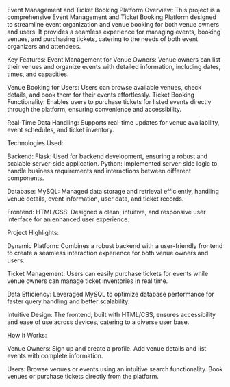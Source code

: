 Event Management and Ticket Booking Platform
Overview:
This project is a comprehensive Event Management and Ticket Booking Platform designed to streamline event organization and venue booking for both venue owners and users. It provides a seamless experience for managing events, booking venues, and purchasing tickets, catering to the needs of both event organizers and attendees.

Key Features:
Event Management for Venue Owners: Venue owners can list their venues and organize events with detailed information, including dates, times, and capacities. 

Venue Booking for Users: Users can browse available venues, check details, and book them for their events effortlessly.
Ticket Booking Functionality: Enables users to purchase tickets for listed events directly through the platform, ensuring convenience and accessibility.

Real-Time Data Handling: Supports real-time updates for venue availability, event schedules, and ticket inventory.

Technologies Used:

Backend:
Flask: Used for backend development, ensuring a robust and scalable server-side application.
Python: Implemented server-side logic to handle business requirements and interactions between different components.

Database:
MySQL: Managed data storage and retrieval efficiently, handling venue details, event information, user data, and ticket records.

Frontend:
HTML/CSS: Designed a clean, intuitive, and responsive user interface for an enhanced user experience.

Project Highlights:

Dynamic Platform: Combines a robust backend with a user-friendly frontend to create a seamless interaction experience for both venue owners and users.

Ticket Management: Users can easily purchase tickets for events while venue owners can manage ticket inventories in real time.

Data Efficiency: Leveraged MySQL to optimize database performance for faster query handling and better scalability.

Intuitive Design: The frontend, built with HTML/CSS, ensures accessibility and ease of use across devices, catering to a diverse user base.

How It Works:

Venue Owners:
Sign up and create a profile.
Add venue details and list events with complete information.

Users:
Browse venues or events using an intuitive search functionality.
Book venues or purchase tickets directly from the platform.
